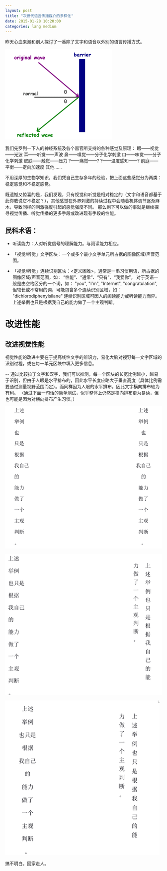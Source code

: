 ```yaml
---
layout: post
title: "次世代语言传播媒介的多样化"
date: 2015-01-28 10:20:00
categories: lang medium
---
```


昨天心血来潮和别人探讨了一番除了文字和语音以外别的语言传播方式。

![](/images/wave_reflection.gif)

我们先罗列一下人的神经系统及各个器官所支持的各种感觉及原理：
眼——视觉——光波
耳——听觉——声波
鼻——嗅觉——分子化学刺激
口——味觉——分子化学刺激
皮肤——触觉——压力
?——痛觉——?
?——温度感知——?
前庭——平衡——定向加速度
其他……

不用深厚的生物学知识，我们凭自己生存多年的经验，把上面这些感觉分为两类：稳定感觉和不稳定感觉。

既遗憾又惊喜的是，我们发现，只有视觉和听觉是相对稳定的（文字和语音都基于此你敢说它不稳定？），其他感觉在外界刺激的持续过程中会随着机体调节逐渐麻木，导致同样的刺激强度引起的感觉强度不同。
那么剩下可以做的事就是继续探寻视觉传播、听觉传播的更多手段或改进现有手段的性能。

## 民科术语：
* 听读能力：人对听觉信号的理解能力。与阅读能力相应。

* 「视觉/听觉」文字区块：一个或多个最小文字单元所占据的图像区域/声音范围。

* 「视觉/听觉」连续识别区块：<定义困难>，通常是一串习惯用语，所占据的图像区域/声音范围，如：
“性能”、“通常”、“只有”、“我爱你”。
对于英语一般是由空格区分的一个词，如：
"you", "I'm", "Internet", "congratulation",
但较长或不常用的词，可能包含多个连续识别区域，如：
"dichlorodiphenylsilane"
连续识别区域可因人的阅读能力或听读能力而异。上述举例也只是根据我自己的能力做了一个主观判断。

# 改进性能

## 改进视觉性能

视觉性能的改进主要在于提高线性文字的辨识力，易化大脑对视野每一文字区域的识别过程，或在每一单元区块中填入更多信息。

-- 通过比较拉丁文字和汉字，我们可以推测，每一个区块的长宽比例越小，越易于识别，但由于人眼是水平排布的，因此水平长度应略大于垂直高度（具体比例需要通过测量视野范围而定）。而同样因为人眼的水平排布，因此文字横向排布较为有利。
（通过下面一句话的简单测试，似乎整体上仍然是横向排布更为易读，但也可能是因为对横向排布产生习惯。）

![](/images/Z2.png)

![](/images/Z3.png)

![](/images/Z1.png)

搞不明白。回家走人。
